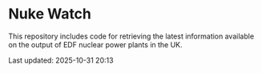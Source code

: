 # Nuke Watch

This repository includes code for retrieving the latest information available on the output of EDF nuclear power plants in the UK.

Last updated: 2025-10-31 20:13